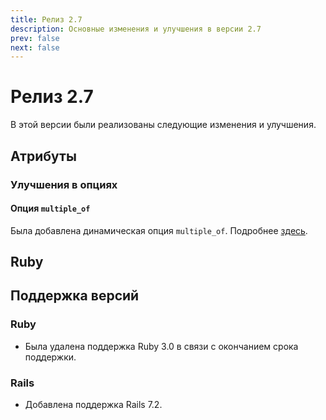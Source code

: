 ```yaml
---
title: Релиз 2.7
description: Основные изменения и улучшения в версии 2.7
prev: false
next: false
---
```


# Релиз 2.7

В этой версии были реализованы следующие изменения и улучшения.

## Атрибуты

### Улучшения в опциях

#### Опция `multiple_of`

Была добавлена динамическая опция `multiple_of`.
Подробнее [здесь](../guide/options/dynamic#опция-multiple-of).

## Ruby

## Поддержка версий

### Ruby

- Была удалена поддержка Ruby 3.0 в связи с окончанием срока поддержки.

### Rails

- Добавлена поддержка Rails 7.2.